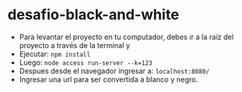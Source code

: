 # desafio-black-and-white
- Para levantar el proyecto en tu computador, debes ir a la raíz del proyecto a través de la terminal y 
- Ejecutar: `npm install`
- Luego: `node access run-server --k=123`
- Despues desde el navegador ingresar a: `localhost:8080/`
- Ingresar una url para ser convertida a blanco y negro.

